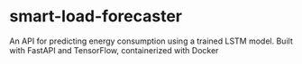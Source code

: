 # smart-load-forecaster
An API for predicting energy consumption using a trained LSTM model. Built with FastAPI and TensorFlow, containerized with Docker
